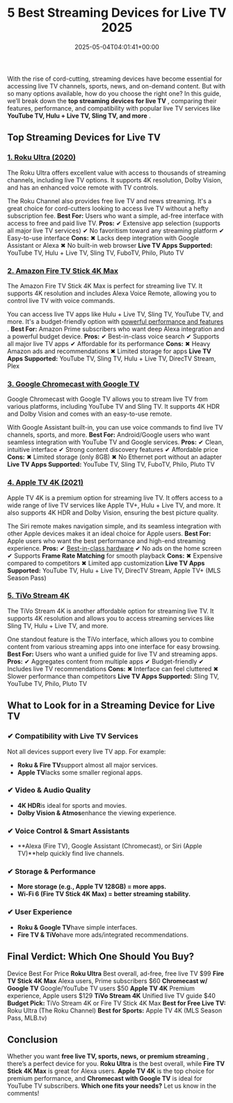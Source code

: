 ﻿---
layout: post
title: 5 Best Streaming Devices for Live TV 2025
date: '2025-05-04T04:01:41+00:00'
categories:
- Headphones
- Product Reviews
tags: []
slug: /best-streaming-devices-for-live-tv/
lastmod: 2025-05-07T12:21:25+03:00
---

With the rise of cord-cutting, streaming devices have become essential for accessing live TV channels, sports, news, and on-demand content. But with so many options available, how do you choose the right one?
In this guide, we’ll break down the
**top streaming devices for live TV**
, comparing their features, performance, and compatibility with popular live TV services like
**YouTube TV, Hulu + Live TV, Sling TV, and more**
.
## Top Streaming Devices for Live TV
### [1. Roku Ultra (2020)](https://www.amazon.com/dp/B07ZVJHZB4?tag=p-policy-20)
The Roku Ultra offers excellent value with access to thousands of streaming channels, including live TV options. It supports 4K resolution, Dolby Vision, and has an enhanced voice remote with TV controls.

The Roku Channel also provides free live TV and news streaming. It's a great choice for cord-cutters looking to access live TV without a hefty subscription fee.
**Best For:**
Users who want a simple, ad-free interface with access to free and paid live TV.
**Pros:**
✔ Extensive app selection (supports all major live TV services)
✔ No favoritism toward any streaming platform
✔ Easy-to-use interface
**Cons:**
✖ Lacks deep integration with Google Assistant or Alexa
✖ No built-in web browser
**Live TV Apps Supported:**
YouTube TV, Hulu + Live TV, Sling TV, FuboTV, Philo, Pluto TV
### [2. Amazon Fire TV Stick 4K Max](https://www.amazon.com/dp/B08GJ38SHX?tag=p-policy-20)
The Amazon Fire TV Stick 4K Max is perfect for streaming live TV. It supports 4K resolution and includes Alexa Voice Remote, allowing you to control live TV with voice commands.

You can access live TV apps like Hulu + Live TV, Sling TV, YouTube TV, and more. It's a budget-friendly option with
[powerful performance and features](https://pestpolicy.com/best-laptop-for-music-production/)
.
**Best For:**
Amazon Prime subscribers who want deep Alexa integration and a powerful budget device.
**Pros:**
✔ Best-in-class voice search
✔ Supports all major live TV apps
✔ Affordable for its performance
**Cons:**
✖ Heavy Amazon ads and recommendations
✖ Limited storage for apps
**Live TV Apps Supported:**
YouTube TV, Sling TV, Hulu + Live TV, DirecTV Stream, Plex
### [3. Google Chromecast with Google TV](https://www.amazon.com/dp/B07VG8QQJ4?tag=p-policy-20)
Google Chromecast with Google TV allows you to stream live TV from various platforms, including YouTube TV and Sling TV. It supports 4K HDR and Dolby Vision and comes with an easy-to-use remote.

With Google Assistant built-in, you can use voice commands to find live TV channels, sports, and more.
**Best For:**
Android/Google users who want seamless integration with YouTube TV and Google services.
**Pros:**
✔ Clean, intuitive interface
✔ Strong content discovery features
✔ Affordable price
**Cons:**
✖ Limited storage (only 8GB)
✖ No Ethernet port without an adapter
**Live TV Apps Supported:**
YouTube TV, Sling TV, FuboTV, Philo, Pluto TV
### [4. Apple TV 4K (2021)](https://www.amazon.com/dp/B07WYY39MD?tag=p-policy-20)
Apple TV 4K is a premium option for streaming live TV. It offers access to a wide range of live TV services like Apple TV+, Hulu + Live TV, and more. It also supports 4K HDR and Dolby Vision, ensuring the best picture quality.

The Siri remote makes navigation simple, and its seamless integration with other Apple devices makes it an ideal choice for Apple users.
**Best For:**
Apple users who want the best performance and high-end streaming experience.
**Pros:**
✔
[Best-in-class hardware](https://pestpolicy.com/best-external-hard-drive-for-music-production/)
✔ No ads on the home screen
✔ Supports
**Frame Rate Matching**
for smooth playback
**Cons:**
✖ Expensive compared to competitors
✖ Limited app customization
**Live TV Apps Supported:**
YouTube TV, Hulu + Live TV, DirecTV Stream, Apple TV+ (MLS Season Pass)
### [5. TiVo Stream 4K](https://www.amazon.com/dp/B082Y5QR1F?tag=p-policy-20)
The TiVo Stream 4K is another affordable option for streaming live TV. It supports 4K resolution and allows you to access streaming services like Sling TV, Hulu + Live TV, and more.

One standout feature is the TiVo interface, which allows you to combine content from various streaming apps into one interface for easy browsing.
**Best For:**
Users who want a unified guide for live TV and streaming apps.
**Pros:**
✔ Aggregates content from multiple apps
✔ Budget-friendly
✔ Includes live TV recommendations
**Cons:**
✖ Interface can feel cluttered
✖ Slower performance than competitors
**Live TV Apps Supported:**
Sling TV, YouTube TV, Philo, Pluto TV
## **What to Look for in a Streaming Device for Live TV**
### **✔ Compatibility with Live TV Services**
Not all devices support every live TV app. For example:
- **Roku & Fire TV**support almost all major services.
- **Apple TV**lacks some smaller regional apps.
### **✔ Video & Audio Quality**
- **4K HDR**is ideal for sports and movies.
- **Dolby Vision & Atmos**enhance the viewing experience.
### **✔ Voice Control & Smart Assistants**
- **Alexa (Fire TV), Google Assistant (Chromecast), or Siri (Apple TV)**help quickly find live channels.
### **✔ Storage & Performance**
- **More storage (e.g., Apple TV 128GB) = more apps.**
- **Wi-Fi 6 (Fire TV Stick 4K Max) = better streaming stability.**
### **✔ User Experience**
- **Roku & Google TV**have simple interfaces.
- **Fire TV & TiVo**have more ads/integrated recommendations.
## **Final Verdict: Which One Should You Buy?**
Device
Best For
Price
**Roku Ultra**
Best overall, ad-free, free live TV
$99
**Fire TV Stick 4K Max**
Alexa users, Prime subscribers
$60
**Chromecast w/ Google TV**
Google/YouTube TV users
$50
**Apple TV 4K**
Premium experience, Apple users
$129
**TiVo Stream 4K**
Unified live TV guide
$40
**Budget Pick:**
TiVo Stream 4K or Fire TV Stick 4K Max
**Best for Free Live TV:**
Roku Ultra (The Roku Channel)
**Best for Sports:**
Apple TV 4K (MLS Season Pass, MLB.tv)
## **Conclusion**
Whether you want
**free live TV, sports, news, or premium streaming**
, there’s a perfect device for you.
**Roku Ultra**
is the best overall, while
**Fire TV Stick 4K Max**
is great for Alexa users.
**Apple TV 4K**
is the top choice for premium performance, and
**Chromecast with Google TV**
is ideal for YouTube TV subscribers.
**Which one fits your needs?**
Let us know in the comments!